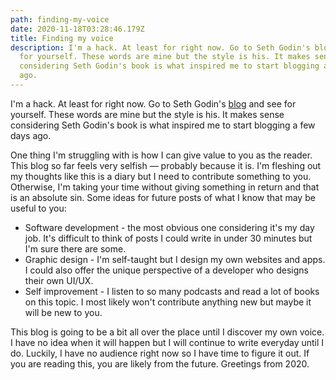 ```yaml
---
path: finding-my-voice
date: 2020-11-18T03:28:46.179Z
title: Finding my voice
description: I'm a hack. At least for right now. Go to Seth Godin's blog and see
  for yourself. These words are mine but the style is his. It makes sense
  considering Seth Godin's book is what inspired me to start blogging a few days
  ago.
---
```

I'm a hack. At least for right now. Go to Seth Godin's [blog](seths.blog) and see for yourself. These words are mine but the style is his. It makes sense considering Seth Godin's book is what inspired me to start blogging a few days ago.

One thing I'm struggling with is how I can give value to you as the reader. This blog so far feels very selfish — probably because it is. I'm fleshing out my thoughts like this is a diary but I need to contribute something to you. Otherwise, I'm taking your time without giving something in return and that is an absolute sin. Some ideas for future posts of what I know that may be useful to you:

* Software development - the most obvious one considering it's my day job. It's difficult to think of posts I could write in under 30 minutes but I'm sure there are some.
* Graphic design - I'm self-taught but I design my own websites and apps. I could also offer the unique perspective of a developer who designs their own UI/UX.
* Self improvement - I listen to so many podcasts and read a lot of books on this topic. I most likely won't contribute anything new but maybe it will be new to you.

This blog is going to be a bit all over the place until I discover my own voice. I have no idea when it will happen but I will continue to write everyday until I do. Luckily, I have no audience right now so I have time to figure it out. If you are reading this, you are likely from the future. Greetings from 2020.